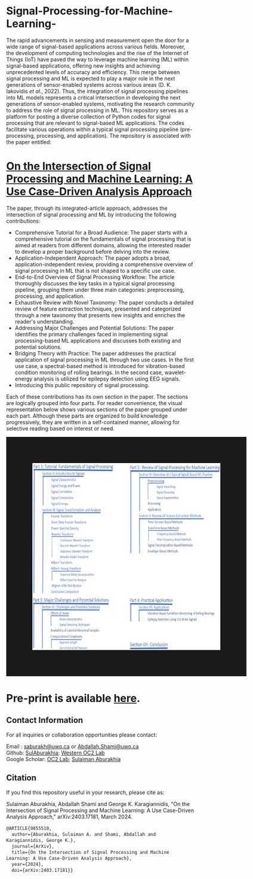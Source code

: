 # Signal-Processing-for-Machine-Learning-
The rapid advancements in sensing and measurement open the door for a wide range of signal-based applications across various fields. Moreover, the development of computing technologies and the rise of the Internet of Things (IoT) have paved the way to leverage machine learning (ML) within signal-based applications, offering new insights and achieving unprecedented levels of accuracy and efficiency. This merge between signal processing and ML is expected to play a major role in the next generations of sensor-enabled systems across various areas (D. K. Iakovidis *et al.*, 2022). Thus, the integration of signal processing pipelines into ML models represents a critical intersection in developing the next generations of sensor-enabled systems, motivating the research community to address the role of signal processing in ML. 
This repository serves as a platform for posting a diverse collection of Python codes for signal processing that are relevant to signal-based ML applications. The codes facilitate various operations within a typical signal processing pipeline (pre-processing, processing, and application). The repository is associated with the paper entitled: <br>

# [On the Intersection of Signal Processing and Machine Learning: A Use Case-Driven Analysis Approach](https://arxiv.org/abs/2403.17181) <br>

The paper, through its integrated-article approach, addresses the  intersection of signal processing and ML by introducing the following contributions:
<ul>
<li> Comprehensive Tutorial for a Broad Audience: The paper starts with a comprehensive tutorial on the fundamentals of signal processing that is aimed at readers from different domains, allowing the interested reader to develop a proper background before delving into the review.
<li> Application-Independent Approach: The paper adopts a broad, application-independent review, providing a comprehensive overview of signal processing in ML that is not shaped to a specific use case.
<li> End-to-End Overview of Signal Processing Workflow: The article thoroughly discusses the key tasks in a typical signal processing pipeline, grouping them under three main categories: preprocessing, processing, and application.


<li> Exhaustive Review with Novel Taxonomy: The paper conducts a detailed review of feature extraction techniques, presented and categorized through a new taxonomy that presents new insights and enriches the reader's understanding. 

<li> Addressing Major Challenges and Potential Solutions: The paper identifies the primary challenges faced in implementing signal processing-based ML applications and discusses both existing and potential solutions.

<li> Bridging Theory with Practice: The paper addresses the practical application of signal processing in ML through two use cases. In the first use case, a spectral-based method is introduced for vibration-based condition monitoring of rolling bearings. In the second case, wavelet-energy analysis is utilized for epilepsy detection using EEG signals.
<li> Introducing this public repository of signal processing.
</ul>

Each of these contributions has its own section in the paper. The sections are logically grouped into four parts. For reader convenience, the visual representation below shows various sections of the paper grouped under each part. Although these parts are organized to build knowledge progressively, they are written in a self-contained manner, allowing for selective reading based on interest or need.
<p align="center">
<img src="https://github.com/Western-OC2-Lab/Signal-Processing-for-Machine-Learning/blob/main/content_tree.png" width="700" height="500" border="70"/>
</p>

# Pre-print is available  [here](https://arxiv.org/abs/2403.17181). <br>

## Contact Information
For all inquiries or collaboration opportunities please contact: <br>

Email : saburakh@uwo.ca or Abdallah.Shami@uwo.ca <br>
Github: [SulAburakhia](https://github.com/SulAburakhia); [Western OC2 Lab](https://github.com/Western-OC2-Lab) <br>
Google Scholar: [OC2 Lab](https://scholar.google.com.eg/citations?user=oiebNboAAAAJ&hl=en); [Sulaiman Aburakhia](https://scholar.google.com/citations?user=8x-pPSYAAAAJ&hl=en)


## Citation

If you find this repository useful in your research, please cite as:

Sulaiman Aburakhia, Abdallah Shami and George K. Karagiannidis, "On the Intersection of Signal Processing and Machine Learning: A Use Case-Driven Analysis
Approach," arXiv:2403.17181, March 2024.

```
@ARTICLE{9855510,
  author={Aburakhia, Sulaiman A. and Shami, Abdallah and Karagiannidis, George K.},
  journal={ArXiv}, 
  title={On the Intersection of Signal Processing and Machine Learning: A Use Case-Driven Analysis Approach}, 
  year={2024},
  doi={arXiv:2403.17181}}
```

